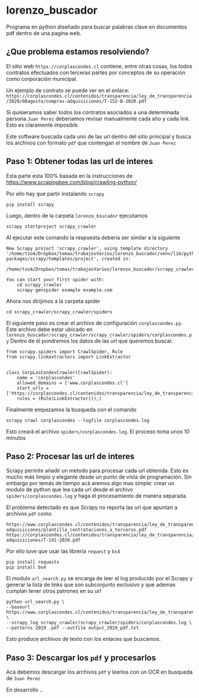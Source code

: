 # lorenzo_buscador
Programa en python diseñado para buscar palabras clave en documentos pdf 
dentro de una pagina web. 

## ¿Que problema estamos resolviendo?
El sitio web ```https://corplascondes.cl``` contiene, entre otras cosas, los 
todos contratos efectuados con terceras partes por conceptos de su operación 
como corporación municipal. 

Un ejemplo de contrato se puede ver en el enlace:
```https://corplascondes.cl/contenidos/transparencia/ley_de_transparencia/2020/08agosto/compras-adquisiciones/T-152-B-2020.pdf```

Si quisieramos saber todos los contratos asociados a una determinada persona 
```Juan Perez``` deberiamos revisar manualmente cada año y cada link. Esto es 
claramente imposible. 

Este software buscada cada uno de las url dentro del sitio principal y busca 
los archivos con formato ```pdf``` que contengan el nombre de ```Juan Perez```  

## Paso 1: Obtener todas las url de interes
Esta parte esta 100% basada en la instrucciones de 
https://www.scrapingbee.com/blog/crawling-python/

Por ello hay que partir instalando ```scrapy```
```commandline
pip install scrapy
```

Luego, dentro de la carpeta ``lorenzo_bsucador`` ejecutamos
```commandline
scrapy startproject scrapy_crawler
```
Al ejecutar este comando la respuesta deberia ser similar a la siguiente
```
New Scrapy project 'scrapy_crawler', using template directory '/home/tzo4/Dropbox/tomas/trabajosVarios/lorenzo_buscador/venv/lib/python3.9/site-packages/scrapy/templates/project', created in:
    /home/tzo4/Dropbox/tomas/trabajosVarios/lorenzo_buscador/scrapy_crawler

You can start your first spider with:
    cd scrapy_crawler
    scrapy genspider example example.com
```
Ahora nos dirijimos a la carpeta spider 
```
cd scrapy_crawler/scrapy_crawler/spiders
```
El siguiente paso es crear el archivo de configuración ``corplascondes.py``. 
Este archivo debe estar ubicado en 
```lorenzo_buscador/scrapy_crawler/scrapy_crawler/spiders/corplascondes.py```
Dentro de él pondremos los datos de las url que queremos buscar.
```
from scrapy.spiders import CrawlSpider, Rule
from scrapy.linkextractors import LinkExtractor


class CorpLasCondesCrawler(CrawlSpider):
    name = 'corplascondes'
    allowed_domains = ['www.corplascondes.cl']
    start_urls = ['https://corplascondes.cl/contenidos/transparencia/ley_de_transparencia']
    rules = (Rule(LinkExtractor()),)
```
Finalmente empezamos la busqueda con el comando
```commandline
scrapy crawl corplascondes --logfile corplascondes.log
```
Esto creará el archivo ```spiders/corplascondes.log```. El proceso toma unos 10 
minutos

## Paso 2: Procesar las url de interes
Scrapy permite añadir un metodo para procesar cada url obtenida. Esto es mucho 
más limpio y elegante desde un punto de vista de programación. Sin embargo por
temás de tiempo acá aremos algo mas simple: crear un modulo de python que lea 
cada url desde el archivo ```spiders/corplascondes.log``` y haga el 
procesamiento de manera separada. 

El problema detectado es que Scrapy no reporta las url que apuntan a archivos ```pdf``` como
```
https://www.corplascondes.cl/contenidos/transparencia/ley_de_transparencia/2020/06junio/compras-adquisiciones/plantilla_contrataciones_a_terceros.pdf
https://corplascondes.cl/contenidos/transparencia/ley_de_transparencia/2020/06junio/compras-adquisiciones/T-141-2020.pdf
```

Por ello tuve que usar las libreria ```request``` y ```bs4``` 
```commandline
pip install requests
pip install bs4
```
El modulo ```url_search.py``` se encarga de leer el log producido por el Scrapy
y generar la lista de links que son subconjunto exclusivo y que ademas cumplan 
tener otros patrones en su url
```commandline
python url_search.py \
--baseurl https://www.corplascondes.cl/contenidos/transparencia/ley_de_transparencia/ \
--scrapy_log scrapy_crawler/scrapy_crawler/spiders/corplascondes.log \
--patterns 2019 .pdf --outfile output_2019_pdf.txt
```
Esto produce archivos de texto con los enlaces que buscamos. 

## Paso 3: Descargar los ```pdf``` y procesarlos

Acá debemos descargar los archivos ```pdf``` y leerlos con un OCR en busqueda 
de ```Juan Perez```

En desarrollo ..


